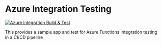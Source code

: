 # Azure Integration Testing
[![Azure Integration Build & Test](https://github.com/awslee/azure-integration-testing/actions/workflows/build.yaml/badge.svg)](https://github.com/awslee/azure-integration-testing/actions/workflows/build.yaml)

This provides a sample app and test for Azure Functions integration testing in a CI/CD pipeline
